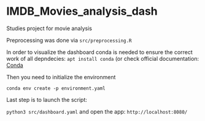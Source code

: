# IMDB_Movies_analysis_dash
Studies project for movie analysis

Preprocessing was done via `src/preprocessing.R`

In order to visualize the dashboard conda is needed to ensure the correct work of all depndecies:
`apt install conda` (or check official documentation: [Conda](https://docs.conda.io/projects/conda/en/latest/user-guide/install/index.html)

Then you need to initialize the environment

`conda env create -p environment.yaml`

Last step is to launch the script:

`python3 src/dashboard.yaml`
and open the app:
`http://localhost:8080/`
